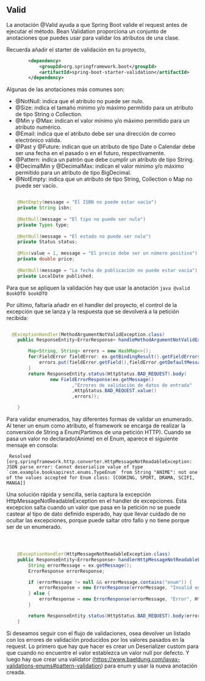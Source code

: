 
## Valid

La anotación @Valid ayuda a que Spring Boot valide el request antes de ejecutar el método.
Bean Validation proporciona un conjunto de anotaciones que puedes usar para validar los atributos de una clase.

Recuerda añadir el starter de validación en tu proyecto,

```xml
		<dependency>
			<groupId>org.springframework.boot</groupId>
			<artifactId>spring-boot-starter-validation</artifactId>
		</dependency>
```

Algunas de las anotaciones más comunes son:

- @NotNull: indica que el atributo no puede ser nulo.
- @Size: indica el tamaño mínimo y/o máximo permitido para un atributo de tipo String o Collection.
- @Min y @Max: indican el valor mínimo y/o máximo permitido para un atributo numérico.
- @Email: indica que el atributo debe ser una dirección de correo electrónico válida.
- @Past y @Future: indican que un atributo de tipo Date o Calendar debe ser una fecha en el pasado o en el futuro, respectivamente.
- @Pattern: indica un patrón que debe cumplir un atributo de tipo String.
- @DecimalMin y @DecimalMax: indican el valor mínimo y/o máximo permitido para un atributo de tipo BigDecimal.
- @NotEmpty: indica que un atributo de tipo String, Collection o Map no puede ser vacío.

```java

    @NotEmpty(message = "El ISBN no puede estar vacío")
    private String isbn;
    
    @NotNull(message = "El tipo no puede ser nulo")
    private Types type;
    
    @NotNull(message = "El estado no puede ser nulo")
    private Status status;
    
    @Min(value = 1, message = "El precio debe ser un número positivo")
    private double price;
    
    @NotNull(message = "La fecha de publicación no puede estar vacía")
    private LocalDate published;
```
Para que se apliquen la validación hay que usar la anotación
```java @valid BookDTO bookDTO ```

Por último, faltaría añadir en el handler del proyecto, el control de la excepción que se lanza y la respuesta que se devolverá a la petición recibida:


```java

  @ExceptionHandler(MethodArgumentNotValidException.class)
    public ResponseEntity<ErrorResponse> handleMethodArgumentNotValidException(MethodArgumentNotValidException ex) {

        Map<String, String> errors = new HashMap<>();
        for(FieldError fieldError: ex.getBindingResult().getFieldErrors()){
            errors.put(fieldError.getField(),fieldError.getDefaultMessage());
        }
        return ResponseEntity.status(HttpStatus.BAD_REQUEST).body(
                new FieldErrorResponse(ex.getMessage()
                        ,"Errores de validación de datos de entrada"
                        ,HttpStatus.BAD_REQUEST.value()
                        ,errors));

    }
```

Para validar enumerados, hay diferentes formas de validar un enumerado. Al tener un enum como atributo, el framework 
se encarga de realizar la conversión de String a Enum(Partimos de una petición HTTP). Cuando se pasa un valor no declarado(Anime) en el Enum,
aparece el siguiente mensaje en consola:

```console
 Resolved [org.springframework.http.converter.HttpMessageNotReadableException: JSON parse error: Cannot deserialize value of type `com.example.booksapirest.enums.TypeEnum` from String "ANIME": not one of the values accepted for Enum class: [COOKING, SPORT, DRAMA, SCIFI, MANGA]]
```

Una solución rápida y sencilla, sería captura la excepción HttpMessageNotReadableException en el handler de excepciones. Esta excepcion salta cuando un valor que pasa en la petición no se puede castear al tipo de dato definido esperado,
hay que llevar cuidado de no ocultar las excepciones, porque puede saltar otro fallo y no tiene porque ser de un enumerado.

```java



    @ExceptionHandler(HttpMessageNotReadableException.class)
    public ResponseEntity<ErrorResponse> handlerHttpMessageNotReadableException(HttpMessageNotReadableException ex) {
        String errorMessage = ex.getMessage();
        ErrorResponse errorResponse;

        if (errorMessage != null && errorMessage.contains("enum")) {
            errorResponse = new ErrorResponse(errorMessage, "Invalid enum value provided", HttpStatus.BAD_REQUEST.value());
        } else {
            errorResponse = new ErrorResponse(errorMessage, "Error", HttpStatus.BAD_REQUEST.value());
        }

        return ResponseEntity.status(HttpStatus.BAD_REQUEST).body(errorResponse);
    }


```
Si deseamos seguir con el flujo de validaciones, osea devolver un listado con los errores de validación producidos por los valores pasados en la request. Lo primero que hay que hacer 
es crear un Deserializer custom para que cuando no encuentre el valor establezca un valor null por defecto. Y luego hay que crear una validator (https://www.baeldung.com/javax-validations-enums#pattern-validation) para enum y usar la nueva anotación creada.

